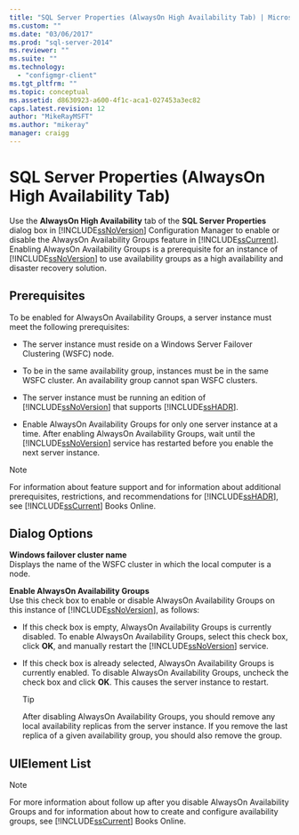 ```yaml
---
title: "SQL Server Properties (AlwaysOn High Availability Tab) | Microsoft Docs"
ms.custom: ""
ms.date: "03/06/2017"
ms.prod: "sql-server-2014"
ms.reviewer: ""
ms.suite: ""
ms.technology: 
  - "configmgr-client"
ms.tgt_pltfrm: ""
ms.topic: conceptual
ms.assetid: d8630923-a600-4f1c-aca1-027453a3ec82
caps.latest.revision: 12
author: "MikeRayMSFT"
ms.author: "mikeray"
manager: craigg
---
```

# SQL Server Properties (AlwaysOn High Availability Tab)
  Use the **AlwaysOn High Availability** tab of the **SQL Server Properties** dialog box in [!INCLUDE[ssNoVersion](../../includes/ssnoversion-md.md)] Configuration Manager to enable or disable the AlwaysOn Availability Groups feature in [!INCLUDE[ssCurrent](../../includes/sscurrent-md.md)]. Enabling AlwaysOn Availability Groups is a prerequisite for an instance of [!INCLUDE[ssNoVersion](../../includes/ssnoversion-md.md)] to use availability groups as a high availability and disaster recovery solution.  
  
##  <a name="Prerequisites"></a> Prerequisites  
 To be enabled for AlwaysOn Availability Groups, a server instance must meet the following prerequisites:  
  
-   The server instance must reside on a Windows Server Failover Clustering (WSFC) node.  
  
-   To be in the same availability group, instances must be in the same WSFC cluster. An availability group cannot span WSFC clusters.  
  
-   The server instance must be running an edition of [!INCLUDE[ssNoVersion](../../includes/ssnoversion-md.md)] that supports [!INCLUDE[ssHADR](../../includes/sshadr-md.md)].  
  
-   Enable AlwaysOn Availability Groups for only one server instance at a time. After enabling AlwaysOn Availability Groups, wait until the [!INCLUDE[ssNoVersion](../../includes/ssnoversion-md.md)] service has restarted before you enable the next server instance.  
  
> [!NOTE]  
>  For information about feature support and for information about additional prerequisites, restrictions, and recommendations for [!INCLUDE[ssHADR](../../includes/sshadr-md.md)], see [!INCLUDE[ssCurrent](../../includes/sscurrent-md.md)] Books Online.  
  
## Dialog Options  
 **Windows failover cluster name**  
 Displays the name of the WSFC cluster in which the local computer is a node.  
  
 **Enable AlwaysOn Availability Groups**  
 Use this check box to enable or disable AlwaysOn Availability Groups on this instance of [!INCLUDE[ssNoVersion](../../includes/ssnoversion-md.md)], as follows:  
  
-   If this check box is empty, AlwaysOn Availability Groups is currently disabled. To enable AlwaysOn Availability Groups, select this check box, click **OK**, and manually restart the [!INCLUDE[ssNoVersion](../../includes/ssnoversion-md.md)] service.  
  
-   If this check box is already selected, AlwaysOn Availability Groups is currently enabled. To disable AlwaysOn Availability Groups, uncheck the check box and click **OK**. This causes the server instance to restart.  
  
    > [!TIP]  
    >  After disabling AlwaysOn Availability Groups, you should remove any local availability replicas from the server instance. If you remove the last replica of a given availability group, you should also remove the group.  
  
## UIElement List  
  
> [!NOTE]  
>  For more information about follow up after you disable AlwaysOn Availability Groups and for information about how to create and configure availability groups, see [!INCLUDE[ssCurrent](../../includes/sscurrent-md.md)] Books Online.  
  
  